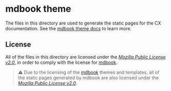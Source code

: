 # mdbook theme
The files in this directory are used to generate the static pages
for the CX documentation. See the [mdbook theme docs](http://rust-lang.github.io/mdBook/format/theme/index.html)
to learn more.

## License
All of the files in this directory are licensed under the
[*_Mozilla Public License v2.0_*](./LICENSE), in order to comply
with the license for [mdbook](https://github.com/rust-lang/mdBook/blob/master/LICENSE).

> ⚠️
> Due to the licensing of the [mdbook](https://github.com/rust-lang/mdBook/blob/master/LICENSE)
> themes and templates, all of the static pages generated by mdbook
> are also licensed under the
> [*_Mozilla Public License v2.0_*](./LICENSE).
